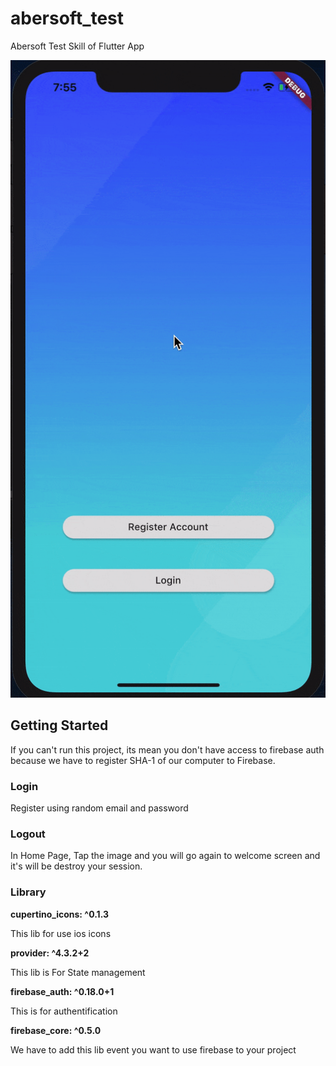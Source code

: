 # abersoft_test

Abersoft Test Skill of Flutter App

![Demo](demo.gif)

## Getting Started

If you can't run this project, its mean you don't have access to firebase auth because we have to register SHA-1 of our computer to Firebase.

### Login

Register using random email and password

### Logout

In Home Page, Tap the image and you will go again to welcome screen and it's will be destroy your session.

### Library

 **cupertino_icons: ^0.1.3**
 
 This lib for use ios icons
 
 **provider: ^4.3.2+2**
 
 This lib is For State management
 
 **firebase_auth: ^0.18.0+1**
 
 This is for authentification
 
 **firebase_core: ^0.5.0**
 
 We have to add this lib event you want to use firebase to your project
 